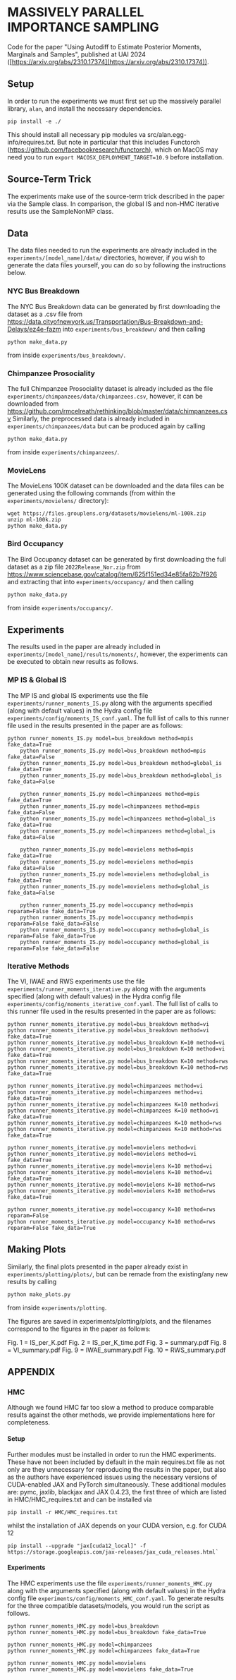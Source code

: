 # MASSIVELY PARALLEL IMPORTANCE SAMPLING
Code for the paper "Using Autodiff to Estimate Posterior Moments, Marginals and Samples", published at UAI 2024 ([https://arxiv.org/abs/2310.17374](https://arxiv.org/abs/2310.17374)).

## Setup

In order to run the experiments we must first set up the massively parallel library, `alan`, and install the necessary dependencies.

```
pip install -e ./
```

This should install all necessary pip modules va src/alan.egg-info/requires.txt.
But note in particular that this includes Functorch (https://github.com/facebookresearch/functorch), which on MacOS may need you to run `export MACOSX_DEPLOYMENT_TARGET=10.9` before installation.

## Source-Term Trick

The experiments make use of the source-term trick described in the paper via the Sample class.
In comparison, the global IS and non-HMC iterative results use the SampleNonMP class.

## Data

The data files needed to run the experiments are already included in the `experiments/[model_name]/data/` directories, however, if you wish to generate the data files yourself, you can do so by following the instructions below.

### NYC Bus Breakdown
The NYC Bus Breakdown data can be generated by first downloading the dataset as a .csv file from
https://data.cityofnewyork.us/Transportation/Bus-Breakdown-and-Delays/ez4e-fazm into `experiments/bus_breakdown/` and then calling

```
python make_data.py
```
from inside `experiments/bus_breakdown/`.

### Chimpanzee Prosociality
The full Chimpanzee Prosociality dataset is already included as the file `experiments/chimpanzees/data/chimpanzees.csv`, however, it can be downloaded from
https://github.com/rmcelreath/rethinking/blob/master/data/chimpanzees.csv
Similarly, the preprocessed data is already included in `experiments/chimpanzees/data` but can be produced again by calling

```
python make_data.py
```
from inside `experiments/chimpanzees/`.

### MovieLens
The MovieLens 100K dataset can be downloaded and the data files can be generated using the following commands (from within the `experiments/movielens/` directory):

```
wget https://files.grouplens.org/datasets/movielens/ml-100k.zip
unzip ml-100k.zip
python make_data.py
```

### Bird Occupancy
The Bird Occupancy dataset can be generated by first downloading the full dataset as a zip file `2022Release_Nor.zip` from 
https://www.sciencebase.gov/catalog/item/625f151ed34e85fa62b7f926 and extracting that into `experiments/occupancy/` and then calling

```
python make_data.py
```
from inside `experiments/occupancy/`.


## Experiments
The results used in the paper are already included in `experiments/[model_name]/results/moments/`, however, the experiments can be executed to obtain new results as follows.

### MP IS & Global IS
The MP IS and global IS experiments use the file `experiments/runner_moments_IS.py` along with the arguments specified (along with default values) in the Hydra config file `experiments/config/moments_IS_conf.yaml`.
The full list of calls to this runner file used in the results presented in the paper are as follows:

```
python runner_moments_IS.py model=bus_breakdown method=mpis fake_data=True
	python runner_moments_IS.py model=bus_breakdown method=mpis fake_data=False
	python runner_moments_IS.py model=bus_breakdown method=global_is fake_data=True
	python runner_moments_IS.py model=bus_breakdown method=global_is fake_data=False

	python runner_moments_IS.py model=chimpanzees method=mpis fake_data=True
	python runner_moments_IS.py model=chimpanzees method=mpis fake_data=False
	python runner_moments_IS.py model=chimpanzees method=global_is fake_data=True
	python runner_moments_IS.py model=chimpanzees method=global_is fake_data=False

	python runner_moments_IS.py model=movielens method=mpis fake_data=True
	python runner_moments_IS.py model=movielens method=mpis fake_data=False
	python runner_moments_IS.py model=movielens method=global_is fake_data=True
	python runner_moments_IS.py model=movielens method=global_is fake_data=False

	python runner_moments_IS.py model=occupancy method=mpis reparam=False fake_data=True
	python runner_moments_IS.py model=occupancy method=mpis reparam=False fake_data=False
	python runner_moments_IS.py model=occupancy method=global_is reparam=False fake_data=True
	python runner_moments_IS.py model=occupancy method=global_is reparam=False fake_data=False	
```

### Iterative Methods

The VI, IWAE and RWS experiments use the file `experiments/runner_moments_iterative.py` along with the arguments specified (along with default values) in the Hydra config file `experiments/config/moments_iterative_conf.yaml`.
The full list of calls to this runner file used in the results presented in the paper are as follows:

```
python runner_moments_iterative.py model=bus_breakdown method=vi
python runner_moments_iterative.py model=bus_breakdown method=vi fake_data=True
python runner_moments_iterative.py model=bus_breakdown K=10 method=vi
python runner_moments_iterative.py model=bus_breakdown K=10 method=vi fake_data=True
python runner_moments_iterative.py model=bus_breakdown K=10 method=rws
python runner_moments_iterative.py model=bus_breakdown K=10 method=rws fake_data=True

python runner_moments_iterative.py model=chimpanzees method=vi
python runner_moments_iterative.py model=chimpanzees method=vi fake_data=True
python runner_moments_iterative.py model=chimpanzees K=10 method=vi
python runner_moments_iterative.py model=chimpanzees K=10 method=vi fake_data=True
python runner_moments_iterative.py model=chimpanzees K=10 method=rws
python runner_moments_iterative.py model=chimpanzees K=10 method=rws fake_data=True

python runner_moments_iterative.py model=movielens method=vi
python runner_moments_iterative.py model=movielens method=vi fake_data=True
python runner_moments_iterative.py model=movielens K=10 method=vi
python runner_moments_iterative.py model=movielens K=10 method=vi fake_data=True
python runner_moments_iterative.py model=movielens K=10 method=rws
python runner_moments_iterative.py model=movielens K=10 method=rws fake_data=True

python runner_moments_iterative.py model=occupancy K=10 method=rws reparam=False
python runner_moments_iterative.py model=occupancy K=10 method=rws reparam=False fake_data=True
```

## Making Plots
Similarly, the final plots presented in the paper already exist in `experiments/plotting/plots/`, but can be remade from the existing/any new results by calling 

```
python make_plots.py
```
from inside `experiments/plotting`.

The figures are saved in experiments/plotting/plots, and the filenames correspond to the figures in the paper as follows:

Fig. 1  = IS_per_K.pdf
Fig. 2  = IS_per_K_time.pdf
Fig. 3  = summary.pdf 
Fig. 8  = VI_summary.pdf 
Fig. 9  = IWAE_summary.pdf 
Fig. 10 = RWS_summary.pdf
## APPENDIX
### HMC
Although we found HMC far too slow a method to produce comparable results against the other methods, we provide implementations here for completeness.
#### Setup
Further modules must be installed in order to run the HMC experiments.
These have not been included by default in the main requires.txt file as not only are they unnecessary for reproducing the results in the paper, but also as the authors have experienced issues using the necessary versions of CUDA-enabled JAX and PyTorch simultaneously.
These additional modules are: pymc, jaxlib, blackjax and JAX 0.4.23, the first three of which are listed in HMC/HMC_requires.txt and can be installed via
```
pip install -r HMC/HMC_requires.txt
```
whilst the installation of JAX depends on your CUDA version, e.g. for CUDA 12
```
pip install --upgrade "jax[cuda12_local]" -f https://storage.googleapis.com/jax-releases/jax_cuda_releases.html`
```

#### Experiments
The HMC experiments use the file `experiments/runner_moments_HMC.py` along with the arguments specified (along with default values) in the Hydra config file `experiments/config/moments_HMC_conf.yaml`.
To generate results for the three compatible datasets/models, you would run the script as follows.
```
python runner_moments_HMC.py model=bus_breakdown
python runner_moments_HMC.py model=bus_breakdown fake_data=True

python runner_moments_HMC.py model=chimpanzees
python runner_moments_HMC.py model=chimpanzees fake_data=True

python runner_moments_HMC.py model=movielens
python runner_moments_HMC.py model=movielens fake_data=True
```